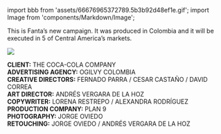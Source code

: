 import bbb from 'assets/66676965372789.5b3b92d48ef1e.gif';
import Image from 'components/Markdown/Image';

This is Fanta’s new campaign. It was produced in Colombia and it will be executed in 5 of Central America’s markets.

<Image src={bbb} shape="original" />

**CLIENT:** THE COCA-COLA COMPANY<br />
**ADVERTISING AGENCY:** OGILVY COLOMBIA<br />
**CREATIVE DIRECTORS:** FERNADO PARRA / CESAR CASTAÑO / DAVID CORREA<br />
**ART DIRECTOR:** ANDRÉS VERGARA DE LA HOZ<br />
**COPYWRITER:** LORENA RESTREPO / ALEXANDRA RODRÍGUEZ<br />
**PRODUCTION COMPANY:** PLAN 9<br />
**PHOTOGRAPHY:** JORGE OVIEDO<br />
**RETOUCHING:** JORGE OVIEDO / ANDRÉS VERGARA DE LA HOZ<br />
